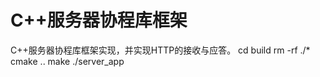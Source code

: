 # C++服务器协程库框架
C++服务器协程库框架实现，并实现HTTP的接收与应答。
  cd build
  rm -rf ./*
  cmake ..
  make
  ./server_app

